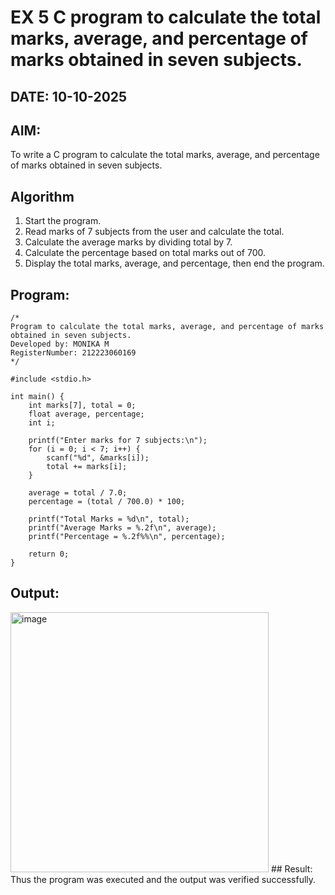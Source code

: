 # EX 5 C program to calculate the total marks, average, and percentage of marks obtained in seven subjects.
## DATE: 10-10-2025
## AIM:
To write a C program to calculate the total marks, average, and percentage of marks obtained in seven subjects.

## Algorithm
1. Start the program.
2. Read marks of 7 subjects from the user and calculate the total.
3. Calculate the average marks by dividing total by 7.
4. Calculate the percentage based on total marks out of 700.
5. Display the total marks, average, and percentage, then end the program.  

## Program:
```
/*
Program to calculate the total marks, average, and percentage of marks obtained in seven subjects.
Developed by: MONIKA M
RegisterNumber: 212223060169 
*/

#include <stdio.h>

int main() {
    int marks[7], total = 0;
    float average, percentage;
    int i;

    printf("Enter marks for 7 subjects:\n");
    for (i = 0; i < 7; i++) {
        scanf("%d", &marks[i]);
        total += marks[i];
    }

    average = total / 7.0;
    percentage = (total / 700.0) * 100;

    printf("Total Marks = %d\n", total);
    printf("Average Marks = %.2f\n", average);
    printf("Percentage = %.2f%%\n", percentage);

    return 0;
} 
```

## Output:

<img width="413" height="416" alt="image" src="https://github.com/user-attachments/assets/62d7807a-d4eb-45bb-8d90-512d982b3169" />
## Result:
Thus the program was executed and the output was verified successfully.
